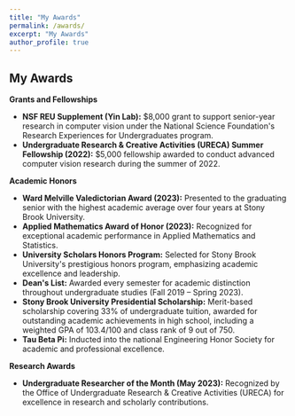 ```yaml
---
title: "My Awards"
permalink: /awards/
excerpt: "My Awards"
author_profile: true
---
```


**My Awards**  
---  
**Grants and Fellowships**  
- **NSF REU Supplement (Yin Lab):** $8,000 grant to support senior-year research in computer vision under the National Science Foundation's Research Experiences for Undergraduates program.  
- **Undergraduate Research & Creative Activities (URECA) Summer Fellowship (2022):** $5,000 fellowship awarded to conduct advanced computer vision research during the summer of 2022.  

**Academic Honors**  
- **Ward Melville Valedictorian Award (2023):** Presented to the graduating senior with the highest academic average over four years at Stony Brook University.  
- **Applied Mathematics Award of Honor (2023):** Recognized for exceptional academic performance in Applied Mathematics and Statistics.  
- **University Scholars Honors Program:** Selected for Stony Brook University's prestigious honors program, emphasizing academic excellence and leadership.  
- **Dean's List:** Awarded every semester for academic distinction throughout undergraduate studies (Fall 2019 – Spring 2023).  
- **Stony Brook University Presidential Scholarship:** Merit-based scholarship covering 33% of undergraduate tuition, awarded for outstanding academic achievements in high school, including a weighted GPA of 103.4/100 and class rank of 9 out of 750.  
- **Tau Beta Pi:** Inducted into the national Engineering Honor Society for academic and professional excellence.  

**Research Awards**  
- **Undergraduate Researcher of the Month (May 2023):** Recognized by the Office of Undergraduate Research & Creative Activities (URECA) for excellence in research and scholarly contributions.  